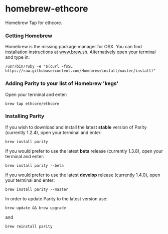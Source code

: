 # homebrew-ethcore
Homebrew Tap for ethcore.

### Getting Homebrew

Homebrew is the missing package manager for OSX. You can find installation instructions at www.brew.sh. Alternatively open your terminal and type in:

```
/usr/bin/ruby -e "$(curl -fsSL https://raw.githubusercontent.com/Homebrew/install/master/install)"
```

### Adding Parity to your list of Homebrew 'kegs'

Open your terminal and enter:

```
brew tap ethcore/ethcore
```

### Installing Parity

If you wish to download and install the latest **stable** version of Parity (currently 1.2.4), open your terminal and enter:

```
brew install parity
```

If you would prefer to use the latest **beta** release (currently 1.3.8), open your terminal and enter:

```
brew install parity --beta
```

If you would prefer to use the latest **develop** release (currently 1.4.0), open your terminal and enter:

```
brew install parity --master
```

In order to update Parity to the latest version use:

```
brew update && brew upgrade
```

and

```
brew reinstall parity
```
